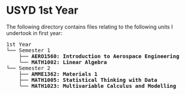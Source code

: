 # USYD 1st Year

The following directory contains files relating to the following units I undertook in first year:
<pre>
1st Year
└── Semester 1
    ├── <b>AERO1560: Introduction to Aerospace Engineering</b>
    └── <b>MATH1002: Linear Algebra</b>
└── Semester 2
    ├── <b>AMME1362: Materials 1</b>
    ├── <b>MATH1005: Statistical Thinking with Data</b>
    └── <b>MATH1023: Multivariable Calculus and Modelling</b>
</pre>
